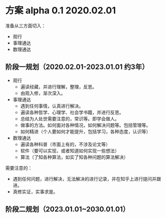 # 方案 alpha 0.1 2020.02.01

准备从三方面切入：

- 观行
- 事理通达
- 数理通达

## 阶段一规划（2020.02.01-2023.01.01 约3年）

- 观行
  - 遍读经藏，并进行理解，整理，反思。
  - 由观入修，渐次深入。
- 事理通达
  - 遇到任何事情，认真进行解决。
  - 遍读各种哲学、心理学、社会学书籍，并进行反思。
  - 总结为人处世需要注意的，常识等。即学会做人。
  - 做事的方法。如何面对各种情况，如何解决问题等。包括管理等。
  - 如何精进（个人要如何才能提升，包括学习，各种态度，认识等）
- 数理通达
  - 遍读各种科普（市面上有的，不涉及论文等）
  - 软件（要可以实现，或者知道如何实现一些想法）
  - 算法（了知各种算法，如实了知各种问题的算法解决）

需要注意的：

- 遇到任何问题，进行解决，无法解决的进行记录，并在知乎上进行提问并跟进。
- 真修实证，实事求是。

## 阶段二规划（2023.01.01~2030.01.01）


